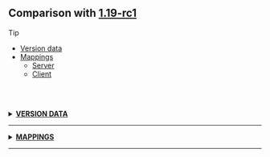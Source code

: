 ## Comparison with [1.19-rc1](https://github.com/PixiGeko/Minecraft-generated-data/tree/1.19-rc1)

> [!TIP]
> - [Version data](#version-data)
> - [Mappings](#mappings)
>   - [Server](#server-mappings)
>   - [Client](#client-mappings)

<br/><br/>
<details><summary><b><ins>VERSION DATA</ins></b><a name="version-data"></a></summary>
<br/>
<table><tr><th></th><th align="left">1.19-rc1</th><th>1.19-rc2</th></tr><tr><td>World version</td><td><pre>3103</pre></td><td><pre>3104</pre></td></tr><tr><td>Protocol version</td><td><pre>1073741914</pre></td><td><pre>1073741915</pre></td></tr></table>
</details>
<hr/>
<details><summary><b><ins>MAPPINGS</ins></b><a name="mappings"></a></summary>
<br/>
<h2>Server<a name="server-mappings"></a></h2>
<h2>Client<a name="client-mappings"></a></h2>
</details>
<hr/>